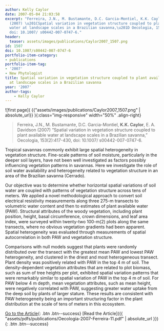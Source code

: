 ```yaml
---
author: Kelly Caylor
date: 2007-05-04 21:03:58
excerpt: "Ferreira, J.N., M. Bustamante, D.C. Garcia-Montiel, K.K. Caylor, E. A. Davidson
  (2007) \u201CSpatial variation in vegetation structure coupled to plant available
  water at landscape scales in a Brazilian savanna,\u201D Oecologia, 153(2):417-430,
  doi: 10.1007/ s00442-007-0747-6."
header:
  teaser: assets/images/publications/Caylor2007_1507.png
id: 1507
doi: 10.1007/s00442-007-0747-6
portfolio-item-category:
- publications
portfolio-item-tag:
- '2007'
- New Phytologist
title: Spatial variation in vegetation structure coupled to plant available water
  at landscape scales in a Brazilian savanna
year: '2007'
author-tags:
    - Kelly Caylor
---
```


![first page]( {{"assets/images/publications/Caylor2007_1507.png" | absolute_url}} ){:class="img-responsive" width="50%" .align-right}

> Ferreira, J.N., M. Bustamante, D.C. Garcia-Montiel, **K.K. Caylor**, E. A. Davidson (2007) “Spatial variation in vegetation structure coupled to plant available water at landscape scales in a Brazilian savanna,” Oecologia, 153(2):417-430, doi: 10.1007/ s00442-007-0747-6.


Tropical savannas commonly exhibit large spatial heterogeneity in vegetation structure. Fine-scale patterns of soil moisture, particularly in the deeper soil layers, have not been well investigated as factors possibly influencing vegetation patterns in savannas. Here we investigate the role of soil water availability and heterogeneity related to vegetation structure in an area of the Brazilian savanna (Cerrado). 

Our objective was to determine whether horizontal spatial variations of soil water are coupled with patterns of vegetation structure across tens of meters. We applied a novel methodological approach to convert soil electrical resistivity measurements along three 275-m transects to volumetric water content and then to estimates of plant available water (PAW). Structural attributes of the woody vegetation, including plant position, height, basal circumference, crown dimensions, and leaf area index, were surveyed within twenty-two 100-m(2) plots along the same transects, where no obvious vegetation gradients had been apparent. Spatial heterogeneity was evaluated through measurements of spatial autocorrelation in both PAW and vegetation structure. 

Comparisons with null models suggest that plants were randomly distributed over the transect with the greatest mean PAW and lowest PAW heterogeneity, and clustered in the driest and most heterogeneous transect. Plant density was positively related with PAW in the top 4 m of soil. The density-dependent vegetation attributes that are related to plot biomass, such as sum of tree heights per plot, exhibited spatial variation patterns that were remarkably similar to spatial variation of PAW in the top 4 m of soil. For PAW below 4 m depth, mean vegetation attributes, such as mean height, were negatively correlated with PAW, suggesting greater water uptake from the deep soil by plants of larger stature. These results are consistent with PAW heterogeneity being an important structuring factor in the plant distribution at the scale of tens of meters in this ecosystem.


[Go to the Article](http://dx.doi.org/10.1007/s00442-007-0747-6){: .btn .btn--success} [Read the Article]({{ "assets/pdfs/publications/Oecologia-2007-Ferreira-11.pdf" | absolute_url }}){: .btn .btn--success}